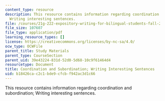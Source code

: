 ```yaml
---
content_type: resource
description: This resource contains information regarding coordination and subordination;
  Writing interesting sentences.
file: /courses/21g-222-expository-writing-for-bilingual-students-fall-2002/b18426cac2c1bde9cfcbf942ac3d1c66_MIT21G_222F02_Coordination.pdf
file_size: 107607
file_type: application/pdf
learning_resource_types: []
license: https://creativecommons.org/licenses/by-nc-sa/4.0/
ocw_type: OCWFile
parent_title: Study Materials
parent_type: CourseSection
parent_uid: 39e43224-831d-52d0-5d68-10c9f61464d4
resourcetype: Document
title: Coordination and Subordination; Writing Interesting Sentences
uid: b18426ca-c2c1-bde9-cfcb-f942ac3d1c66
---
```

This resource contains information regarding coordination and subordination; Writing interesting sentences.